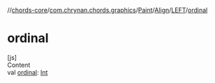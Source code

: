 //[chords-core](../../../../../index.md)/[com.chrynan.chords.graphics](../../../index.md)/[Paint](../../index.md)/[Align](../index.md)/[LEFT](index.md)/[ordinal](ordinal.md)



# ordinal  
[js]  
Content  
val [ordinal](ordinal.md): [Int](https://kotlinlang.org/api/latest/jvm/stdlib/kotlin/-int/index.html)  



